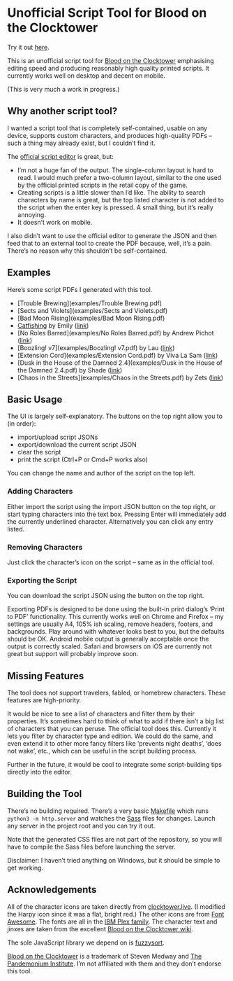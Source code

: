 # Unofficial Script Tool for Blood on the Clocktower

Try it out [here](https://creynolds.ie/botc-script-tool).

This is an unofficial script tool for
[Blood on the Clocktower](https://bloodontheclocktower.com/) emphasising editing
speed and producing reasonably high quality printed scripts. It currently works
well on desktop and decent on mobile.

(This is very much a work in progress.)

## Why another script tool?

I wanted a script tool that is completely self-contained, usable on any device,
supports custom characters, and produces high-quality PDFs – such a thing may
already exist, but I couldn’t find it.

The [official script editor](https://script.bloodontheclocktower.com/) is great,
but:

- I’m not a huge fan of the output. The single-column layout is hard to read. I
  would much prefer a two-column layout, similar to the one used by the official
  printed scripts in the retail copy of the game.
- Creating scripts is a little slower than I’d like. The ability to search
  characters by name is great, but the top listed character is not added to the
  script when the enter key is pressed. A small thing, but it’s really annoying.
- It doesn’t work on mobile.

I also didn’t want to use the official editor to generate the JSON and then feed
that to an external tool to create the PDF because, well, it’s a pain. There’s
no reason why this shouldn’t be self-contained.

## Examples

Here’s some script PDFs I generated with this tool.

- [Trouble Brewing](examples/Trouble Brewing.pdf)
- [Sects and Violets](examples/Sects and Violets.pdf)
- [Bad Moon Rising](examples/Bad Moon Rising.pdf)
- [Catfishing](examples/Catfishing.pdf) by Emily
  ([link](https://botc-scripts.azurewebsites.net/script/3/11.1.0))
- [No Roles Barred](examples/No Roles Barred.pdf) by Andrew Pichot
  ([link](https://botc-scripts.azurewebsites.net/script/258/1.0.1))
- [Boozling! v7](examples/Boozling! v7.pdf) by Lau
  ([link](https://botc-scripts.azurewebsites.net/script/173/8.0.0))
- [Extension Cord](examples/Extension Cord.pdf) by Viva La Sam
  ([link](https://botc-scripts.azurewebsites.net/script/42/5.1.0))
- [Dusk in the House of the Damned 2.4](examples/Dusk in the House of the Damned
  2.4.pdf) by Shade
  ([link](https://botc-scripts.azurewebsites.net/script/181/2.4.0))
- [Chaos in the Streets](examples/Chaos in the Streets.pdf) by Zets
  ([link](https://botc-scripts.azurewebsites.net/script/75/2.1.2))

## Basic Usage

The UI is largely self-explanatory. The buttons on the top right allow you to
(in order):

- import/upload script JSONs
- export/download the current script JSON
- clear the script
- print the script (Ctrl+P or Cmd+P works also)

You can change the name and author of the script on the top left.

### Adding Characters

Either import the script using the import JSON button on the top right, or start
typing characters into the text box. Pressing Enter will immediately add the
currently underlined character. Alternatively you can click any entry listed.

### Removing Characters

Just click the character’s icon on the script – same as in the official tool.

### Exporting the Script

You can download the script JSON using the button on the top right.

Exporting PDFs is designed to be done using the built-in print dialog’s ‘Print
to PDF’ functionality. This currently works well on Chrome and Firefox – my
settings are usually A4, 105% ish scaling, remove headers, footers, and
backgrounds. Play around with whatever looks best to you, but the defaults
should be OK. Android mobile output is generally acceptable once the output is
correctly scaled. Safari and browsers on iOS are currently not great but support
will probably improve soon.

## Missing Features

The tool does not support travelers, fabled, or homebrew characters. These
features are high-priority.

It would be nice to see a list of characters and filter them by their
properties. It’s sometimes hard to think of what to add if there isn’t a big
list of characters that you can peruse. The official tool does this. Currently
it lets you filter by character type and edition. We could do the same, and even
extend it to other more fancy filters like ‘prevents night deaths’, ‘does not
wake’, etc., which can be useful in the script building process.

Further in the future, it would be cool to integrate some script-building tips
directly into the editor.

## Building the Tool

There’s no building required. There’s a very basic [Makefile](Makefile) which
runs `python3 -m http.server` and watches the [Sass](https://sass-lang.com/)
files for changes. Launch any server in the project root and you can try it out.

Note that the generated CSS files are not part of the repository, so you will
have to compile the Sass files before launching the server.

Disclaimer: I haven’t tried anything on Windows, but it should be simple to get
working.

## Acknowledgements

All of the character icons are taken directly from
[clocktower.live](https://github.com/nicholas-eden/townsquare). (I modified the
Harpy icon since it was a flat, bright red.) The other icons are from
[Font Awesome](https://fontawesome.com/). The fonts are all in the
[IBM Plex family](https://www.ibm.com/plex/). The character text and jinxes are
taken from the excellent
[Blood on the Clocktower wiki](https://wiki.bloodontheclocktower.com).

The sole JavaScript library we depend on is
[fuzzysort](https://github.com/farzher/fuzzysort).

[Blood on the Clocktower](https://bloodontheclocktower.com/) is a trademark of
Steven Medway and
[The Pandemonium Institute](https://www.thepandemoniuminstitute.com/). I’m not
affiliated with them and they don’t endorse this tool.
